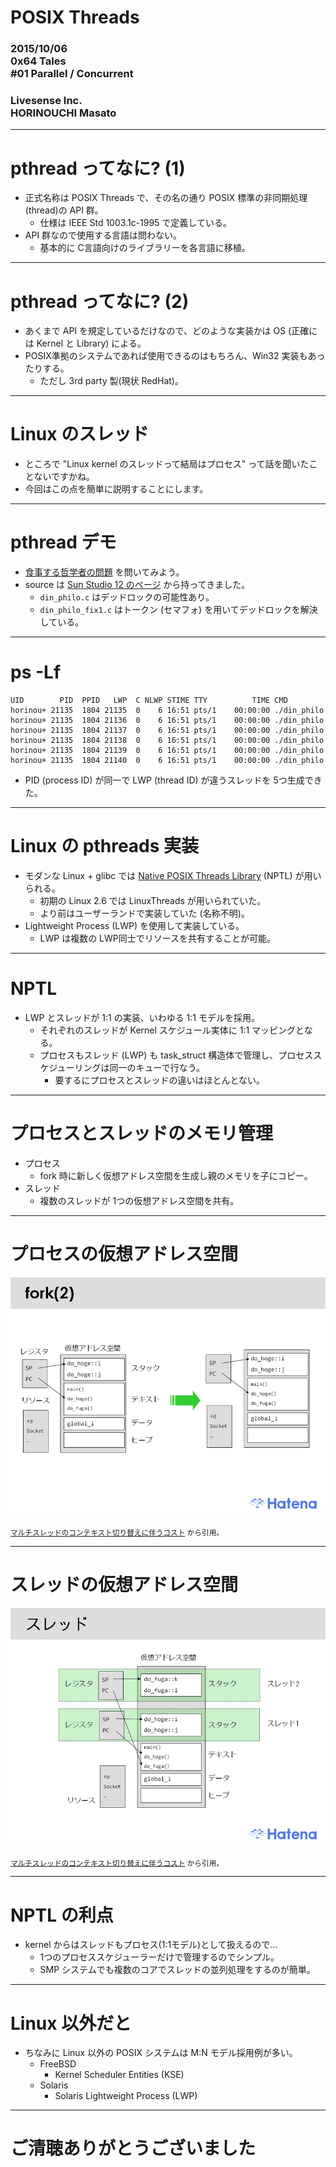 
# POSIX Threads

### 2015/10/06<br />0x64 Tales<br />#01 Parallel / Concurrent

### Livesense Inc.<br />HORINOUCHI Masato

---

# pthread ってなに? (1)

* 正式名称は POSIX Threads で、その名の通り POSIX 標準の非同期処理(thread)の API 群。
  - 仕様は IEEE Std 1003.1c-1995 で定義している。
* API 群なので使用する言語は問わない。
  - 基本的に C言語向けのライブラリーを各言語に移植。

---

# pthread ってなに? (2)

* あくまで API を規定しているだけなので、どのような実装かは OS (正確には Kernel と Library) による。
* POSIX準拠のシステムであれば使用できるのはもちろん、Win32 実装もあったりする。
  - ただし 3rd party 製(現状 RedHat)。

---

# Linux のスレッド

* ところで "Linux kernel のスレッドって結局はプロセス" って話を聞いたことないですかね。
* 今回はこの点を簡単に説明することにします。

---

# pthread デモ

* [食事する哲学者の問題](https://ja.wikipedia.org/wiki/%E9%A3%9F%E4%BA%8B%E3%81%99%E3%82%8B%E5%93%B2%E5%AD%A6%E8%80%85%E3%81%AE%E5%95%8F%E9%A1%8C) を問いてみよう。
* source は [Sun Studio 12 のページ](https://docs.oracle.com/cd/E19205-01/820-1219/gevug/index.html) から持ってきました。
  - ```din_philo.c``` はデッドロックの可能性あり。
  - ```din_philo_fix1.c``` はトークン (セマフォ) を用いてデッドロックを解決している。

---

# ps -Lf

```
UID        PID  PPID   LWP  C NLWP STIME TTY          TIME CMD
horinou+ 21135  1804 21135  0    6 16:51 pts/1    00:00:00 ./din_philo
horinou+ 21135  1804 21136  0    6 16:51 pts/1    00:00:00 ./din_philo
horinou+ 21135  1804 21137  0    6 16:51 pts/1    00:00:00 ./din_philo
horinou+ 21135  1804 21138  0    6 16:51 pts/1    00:00:00 ./din_philo
horinou+ 21135  1804 21139  0    6 16:51 pts/1    00:00:00 ./din_philo
horinou+ 21135  1804 21140  0    6 16:51 pts/1    00:00:00 ./din_philo
```

* PID (process ID) が同一で LWP (thread ID) が違うスレッドを 5つ生成できた。

---

# Linux の pthreads 実装

* モダンな Linux + glibc では [Native POSIX Threads Library](https://ja.wikipedia.org/wiki/Native_POSIX_Thread_Library) (NPTL) が用いられる。
  - 初期の Linux 2.6 では LinuxThreads が用いられていた。
  - より前はユーザーランドで実装していた (名称不明)。
* Lightweight Process (LWP) を使用して実装している。
  - LWP は複数の LWP同士でリソースを共有することが可能。

---

# NPTL

* LWP とスレッドが 1:1 の実装、いわゆる 1:1 モデルを採用。
  - それぞれのスレッドが Kernel スケジュール実体に 1:1 マッピングとなる。
  - プロセスもスレッド (LWP) も task_struct 構造体で管理し、プロセススケジューリングは同一のキューで行なう。
      - 要するにプロセスとスレッドの違いはほとんとない。

---

# プロセスとスレッドのメモリ管理

* プロセス
  - fork 時に新しく仮想アドレス空間を生成し親のメモリを子にコピー。
* スレッド
  - 複数のスレッドが 1つの仮想アドレス空間を共有。

---

# プロセスの仮想アドレス空間

![inline](20071011001055.png)

<sub>[マルチスレッドのコンテキスト切り替えに伴うコスト](http://d.hatena.ne.jp/naoya/20071010/1192040413) から引用。</sub>

---

# スレッドの仮想アドレス空間

![inline](20071011001054.png)

<sub>[マルチスレッドのコンテキスト切り替えに伴うコスト](http://d.hatena.ne.jp/naoya/20071010/1192040413) から引用。</sub>

---

# NPTL の利点

* kernel からはスレッドもプロセス(1:1モデル)として扱えるので…
  - 1つのプロセススケジューラーだけで管理するのでシンプル。
  - SMP システムでも複数のコアでスレッドの並列処理をするのが簡単。

---

# Linux 以外だと

* ちなみに Linux 以外の POSIX システムは M:N モデル採用例が多い。
  - FreeBSD
      - Kernel Scheduler Entities (KSE)
  - Solaris
      - Solaris Lightweight Process (LWP)

---

# ご清聴ありがとうございました
